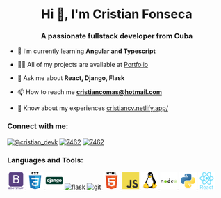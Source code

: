 <h1 align="center">Hi 👋, I'm Cristian Fonseca</h1>
<h3 align="center">A passionate fullstack developer from Cuba</h3>

- 🌱 I’m currently learning **Angular and Typescript**

- 👨‍💻 All of my projects are available at [Portfolio](https://kuze.netlify.app)

- 💬 Ask me about **React, Django, Flask**

- 📫 How to reach me **cristiancomas@hotmail.com**

- 📄 Know about my experiences [cristiancv.netlify.app/](https://cristiancv.netlify.app/)

<h3 align="left">Connect with me:</h3>
<p align="left">
<a href="https://twitter.com/@cristian_devk" target="blank"><img align="center" src="https://cdnlogo.com/logos/t/96/twitter-icon.svg" alt="@cristian_devk" height="30" width="40" /></a>
<a href="https://discord.gg/7462" target="blank"><img align="center" src="https://www.logo.wine/a/logo/Discord_(software)/Discord_(software)-Logo-Color-Logo.wine.svg" alt="7462" height="30" width="40" /></a>
  <a href="https://t.me/christian_devk" target="blank"><img align="center" src="https://cdn.icon-icons.com/icons2/2201/PNG/512/telegram_logo_circle_icon_134012.png" alt="7462" height="30" width="40" /></a>
</p>

<h3 align="left">Languages and Tools:</h3>
<p align="left"> <a href="https://getbootstrap.com" target="_blank"> <img src="https://raw.githubusercontent.com/devicons/devicon/master/icons/bootstrap/bootstrap-plain-wordmark.svg" alt="bootstrap" width="40" height="40"/> </a> <a href="https://www.w3schools.com/css/" target="_blank"> <img src="https://raw.githubusercontent.com/devicons/devicon/master/icons/css3/css3-original-wordmark.svg" alt="css3" width="40" height="40"/> </a> <a href="https://www.djangoproject.com/" target="_blank"> <img src="https://raw.githubusercontent.com/devicons/devicon/master/icons/django/django-original.svg" alt="django" width="40" height="40"/> </a> <a href="https://flask.palletsprojects.com/" target="_blank"> <img src="https://www.vectorlogo.zone/logos/pocoo_flask/pocoo_flask-icon.svg" alt="flask" width="40" height="40"/> </a> <a href="https://git-scm.com/" target="_blank"> <img src="https://www.vectorlogo.zone/logos/git-scm/git-scm-icon.svg" alt="git" width="40" height="40"/> </a> <a href="https://www.w3.org/html/" target="_blank"> <img src="https://raw.githubusercontent.com/devicons/devicon/master/icons/html5/html5-original-wordmark.svg" alt="html5" width="40" height="40"/> </a> <a href="https://developer.mozilla.org/en-US/docs/Web/JavaScript" target="_blank"> <img src="https://raw.githubusercontent.com/devicons/devicon/master/icons/javascript/javascript-original.svg" alt="javascript" width="40" height="40"/> </a> <a href="https://www.linux.org/" target="_blank"> <img src="https://raw.githubusercontent.com/devicons/devicon/master/icons/linux/linux-original.svg" alt="linux" width="40" height="40"/> </a> <a href="https://nodejs.org" target="_blank"> <img src="https://raw.githubusercontent.com/devicons/devicon/master/icons/nodejs/nodejs-original-wordmark.svg" alt="nodejs" width="40" height="40"/> </a> <a href="https://www.python.org" target="_blank"> <img src="https://raw.githubusercontent.com/devicons/devicon/master/icons/python/python-original.svg" alt="python" width="40" height="40"/> </a> <a href="https://reactjs.org/" target="_blank"> <img src="https://raw.githubusercontent.com/devicons/devicon/master/icons/react/react-original-wordmark.svg" alt="react" width="40" height="40"/> </a> </p>
